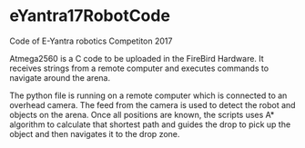 # eYantra17RobotCode
Code of E-Yantra robotics Competiton 2017

Atmega2560 is a C code to be uploaded in the FireBird Hardware. It receives strings from a remote computer and executes commands to navigate around the arena.

The python file is running on a remote computer which is connected to an overhead camera. The feed from the camera is used to detect the robot and objects on the arena.
Once all positions are known, the scripts uses A* algorithm to calculate that shortest path and guides the drop to pick up the object and then navigates it to the drop zone. 
